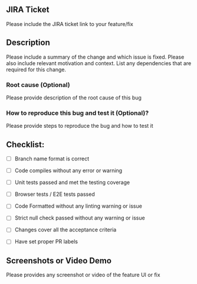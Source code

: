 ## JIRA Ticket

Please include the JIRA ticket link to your feature/fix

## Description

Please include a summary of the change and which issue is fixed. Please also include relevant motivation and context. List any dependencies that are required for this change.

### Root cause (Optional)

Please provide description of the root cause of this bug

### How to reproduce this bug and test it (Optional)?

Please provide steps to reproduce the bug and how to test it


## Checklist:

- [ ] Branch name format is correct
- [ ] Code compiles without any error or warning
- [ ] Unit tests passed and met the testing coverage
- [ ] Browser tests / E2E tests passed
- [ ] Code Formatted without any linting warning or issue
- [ ] Strict null check passed without any warning or issue
- [ ] Changes cover all the acceptance criteria
- [ ] Have set proper PR labels



## Screenshots or Video Demo

Please provides any screenshot or video of the feature UI or fix

